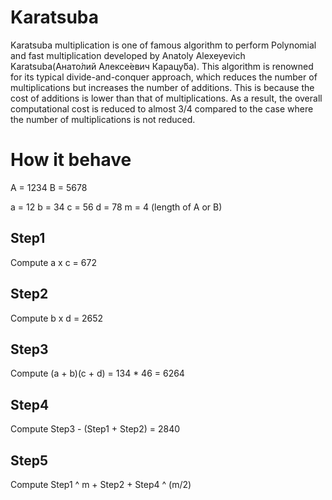 <h1>Karatsuba</h1>
Karatsuba multiplication is one of famous algorithm to perform Polynomial and fast multiplication developed by Anatoly Alexeyevich Karatsuba(Анато́лий Алексе́евич Карацу́ба). This algorithm is renowned for its typical divide-and-conquer approach, which reduces the number of multiplications but increases the number of additions. This is because the cost of additions is lower than that of multiplications. As a result, the overall computational cost is reduced to almost 3/4 compared to the case where the number of multiplications is not reduced.

<h1>How it behave</h1>
A = 1234
B = 5678

a = 12
b = 34
c = 56
d = 78
m = 4 (length of A or B)

<h2>Step1</h2>
Compute   a x c = 672
<h2>Step2</h2>
Compute b x d = 2652
<h2>Step3</h2>
Compute (a + b)(c + d) = 134 * 46 = 6264
<h2>Step4</h2>
Compute Step3 - (Step1 + Step2) = 2840
<h2>Step5</h2>
Compute Step1 ^ m + Step2 + Step4 ^ (m/2)
